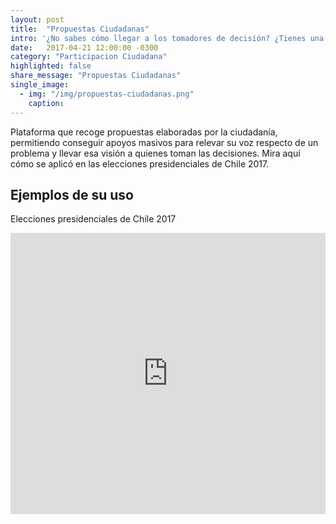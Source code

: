 ```yaml
---
layout: post
title:  "Propuestas Ciudadanas"
intro: '¿No sabes cómo llegar a los tomadores de decisión? ¿Tienes una excelente idea y la quieres compartir para que más gente se sume? ¿Crees que la construcción de políticas públicas se puede hacer de forma más colaborativa?'
date:   2017-04-21 12:00:00 -0300
category: "Participacion Ciudadana"
highlighted: false
share_message: "Propuestas Ciudadanas"
single_image:
  - img: "/img/propuestas-ciudadanas.png"
    caption:
---
```


Plataforma que recoge propuestas elaboradas por la ciudadanía, permitiendo conseguir apoyos masivos para relevar su voz respecto de un problema y llevar esa visión a quienes toman las decisiones. Mira aquí cómo se aplicó en las elecciones presidenciales de Chile 2017.

## Ejemplos de su  uso
Elecciones presidenciales de Chile 2017
<iframe width="100%" height="450" src="https://www.youtube.com/embed/UKcVJ-bfr44?rel=0&amp;showinfo=0" frameborder="0" allow="autoplay; encrypted-media" allowfullscreen></iframe>
